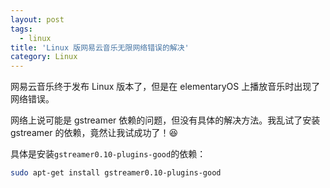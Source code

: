 ```yaml
---
layout: post
tags:
  - linux
title: 'Linux 版网易云音乐无限网络错误的解决'
category: Linux
---
```

网易云音乐终于发布 Linux 版本了，但是在 elementaryOS 上播放音乐时出现了网络错误。

<!--more-->

网络上说可能是 gstreamer 依赖的问题，但没有具体的解决方法。我乱试了安装 gstreamer 的依赖，竟然让我试成功了！:satisfied:

具体是安装`gstreamer0.10-plugins-good`的依赖：

```sh
sudo apt-get install gstreamer0.10-plugins-good
```